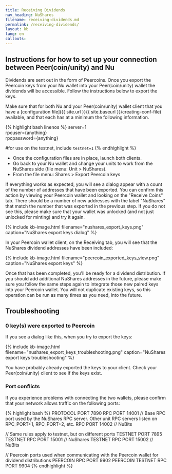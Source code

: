 ```yaml
---
title: Receiving Dividends
nav_heading: NuShares
filename: receiving-dividends.md
permalink: /receiving-dividends/
layout: kb
lang: en
callouts:
---
```


## Instructions for how to set up your connection between Peer(coin/unity) and Nu

Dividends are sent out in the form of Peercoins. Once you export the Peercoin keys from your Nu wallet into your Peer(coin/unity) wallet the dividends will be accessible. Follow the instructions below to export the keys.

Make sure that for both Nu and your Peer(coin/unity) wallet client that you have a [configuration file]({{ site.url }}{{ site.baseurl }}/creating-conf-file) available, and that each has at a minimum the following information.

{% highlight bash linenos %}
server=1  
rpcuser={anything}  
rpcpassword={anything}  

#for use on the testnet, include `testnet=1`
{% endhighlight %}

* Once the configuration files are in place, launch both clients.
* Go back to your Nu wallet and change your units to work from the NuShares side (file menu: Unit > NuShares).
* From the file menu: Shares > Export Peercoin keys

If everything works as expected, you will see a dialog appear with a count of the number of addresses that have been exported. You can confirm this action by viewing your Peercoin wallet and looking on the "Receive Coins" tab. There should be a number of new addresses with the label "NuShares" that match the number that was exported in the previous step. If you do not see this, please make sure that your wallet was unlocked (and not just unlocked for minting) and try it again.

{% include kb-image.html filename="nushares_export_keys.png" caption="NuShares export keys dialog" %}

In your Peercoin wallet client, on the Receiving tab, you will see that the NuShares dividend addresses have been included:

{% include kb-image.html filename="peercoin_exported_keys_view.png" caption="NuShares export keys" %}

Once that has been completed, you'll be ready for a dividend distribution. If you should add additional NuShares addresses in the future, please make sure you follow the same steps again to integrate those new paired keys into your Peercoin wallet. You will not duplicate existing keys, so this operation can be run as many times as you need, into the future.

## Troubleshooting

### 0 key(s) were exported to Peercoin

If you see a dialog like this, when you try to export the keys:

{% include kb-image.html filename="nushares_export_keys_troubleshooting.png" caption="NuShares export keys troubleshooting" %}

You have probably already exported the keys to your client. Check your Peer(coin/unity) client to see if the keys exist.

### Port conflicts

If you experience problems with connecting the two wallets, please confirm that your network allows traffic on the following ports:

{% highlight bash %}
PROTOCOL PORT  7890
RPC PORT  14001     // Base RPC port used by the NuShares RPC server. Other unit RPC servers listen on RPC_PORT+1, RPC_PORT+2, etc.
RPC PORT  14002     // NuBits

// Same rules apply to testnet, but on different ports
TESTNET PORT   7895
TESTNET RPC PORT  15001     // NuShares
TESTNET RPC PORT  15002     // NuBits

// Peercoin ports used when communicating with the Peercoin wallet for dividend distributions
PEERCOIN RPC PORT  9902
PEERCOIN TESTNET RPC PORT  9904
{% endhighlight %}
